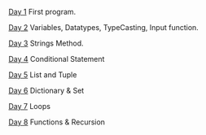 
[Day 1](./aug1.py) First program.

[Day 2](./aug2.py)  Variables, Datatypes, TypeCasting, Input function.

[Day 3](./aug3.py) Strings Method.

[Day 4](./aug4.py) Conditional Statement 

[Day 5](./aug5.py) List and Tuple

[Day 6](./aug6.py) Dictionary & Set

[Day 7](./aug7.py) Loops

[Day 8](./aug8.py)  Functions & Recursion


